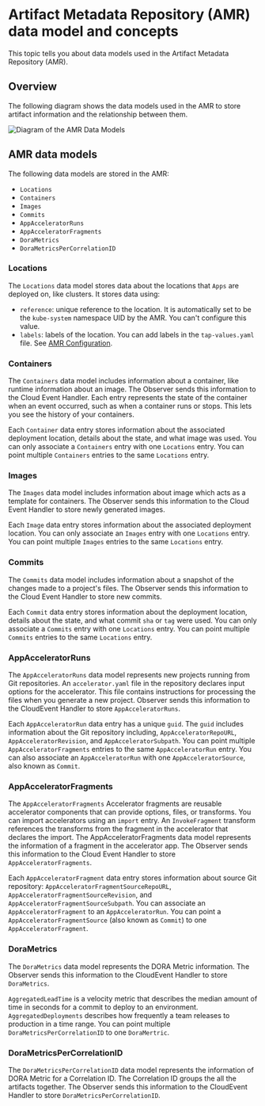 # Artifact Metadata Repository (AMR) data model and concepts

This topic tells you about data models used in the Artifact Metadata Repository (AMR).

## <a id='overview'></a> Overview

The following diagram shows the data models used in the AMR to store artifact information and the relationship between them.

![Diagram of the AMR Data Models](../images/amr-data-model.jpg)

## <a id='amr-data-models'></a> AMR data models

The following data models are stored in the AMR: 

- `Locations`
- `Containers`
- `Images`
- `Commits`
- `AppAcceleratorRuns`
- `AppAcceleratorFragments`
- `DoraMetrics`
- `DoraMetricsPerCorrelationID`

### <a id='locations'></a> Locations

The `Locations` data model stores data about the locations that `Apps` are
deployed on, like clusters. It stores data using:

- `reference`: unique reference to the location. It is automatically set to be
  the `kube-system` namespace UID by the AMR. You can't configure this value.
- `labels`: labels of the location. You can add labels in the `tap-values.yaml`
  file. See [AMR Configuration](configuration.hbs.md).

### <a id='containers'></a> Containers

The `Containers` data model includes information about a container, like runtime
information about an image. The Observer sends this information to the Cloud
Event Handler. Each entry represents the state of the container when an event
occurred, such as when a container runs or stops. This lets you see the
history of your containers.

Each `Container` data entry stores information about the associated deployment
location, details about the state, and what image was used. You can only
associate a `Containers` entry with one `Locations` entry. You can point
multiple `Containers` entries to the same `Locations` entry.

### <a id='images'></a> Images

The `Images` data model includes information about image which acts as a
template for containers. The Observer sends this information to the Cloud Event
Handler to store newly generated images.

Each `Image` data entry stores information about the associated deployment
location. You can only associate an `Images` entry with one `Locations` entry.
You can point multiple `Images` entries to the same `Locations` entry.

### <a id='commits'></a> Commits

The `Commits` data model includes information about a snapshot of the changes
made to a project's files. The Observer sends this information to the Cloud
Event Handler to store new commits.

Each `Commit` data entry stores information about the deployment location,
details about the state, and what commit `sha` or `tag` were used. You can only
associate a `Commits` entry with one `Locations` entry. You can point multiple
`Commits` entries to the same `Locations` entry. 

### <a id='appAcceleratorRuns'></a> AppAcceleratorRuns

The `AppAcceleratorRuns` data model represents new projects running from Git
repositories. An `accelerator.yaml` file in the repository declares input
options for the accelerator. This file contains instructions for processing the
files when you generate a new project. Observer sends this information to the
CloudEvent Handler to store `AppAcceleratorRuns`.

Each `AppAcceleratorRun` data entry has a unique `guid`. The `guid` includes information 
about the Git repository including, `AppAcceleratorRepoURL`, `AppAcceleratorRevision`, 
and `AppAcceleratorSubpath`. You can point multiple `AppAcceleratorFragments` entries
to the same `AppAcceleratorRun` entry. You can also associate an `AppAcceleratorRun`
with one `AppAcceleratorSource`, also known as `Commit`. 

### <a id='appAcceleratorFragments'></a> AppAcceleratorFragments

The `AppAcceleratorFragments` Accelerator fragments are reusable accelerator
components that can provide options, files, or transforms. You can import
accelerators using an `import` entry. An `InvokeFragment` transform references
the transforms from the fragment in the accelerator that declares the import.
The AppAcceleratorFragments data model represents the information of a fragment
in the accelerator app. The Observer sends this information to the Cloud Event
Handler to store `AppAcceleratorFragments`.

Each `AppAcceleratorFragment` data entry stores information about source Git repository:
`AppAcceleratorFragmentSourceRepoURL`, `AppAcceleratorFragmentSourceRevision`, and
`AppAcceleratorFragmentSourceSubpath`. You can associate an `AppAcceleratorFragment` to 
an `AppAcceleratorRun`. You can point a `AppAcceleratorFragmentSource`
(also known as `Commit`) to one `AppAcceleratorFragment`.

### <a id='doraMetrics'></a> DoraMetrics

The `DoraMetrics` data model represents the DORA Metric information. The Observer sends 
this information to the CloudEvent Handler to store `DoraMetrics`. 

`AggregatedLeadTime` is a velocity metric that describes the median amount of time in seconds for a 
commit to deploy to an environment. `AggregatedDeployments` describes how frequently
a team releases to production in a time range. You can point multiple
`DoraMetricsPerCorrelationID` to one `DoraMertric`.

### <a id='metrics-correlation-ID'></a> DoraMetricsPerCorrelationID

The `DoraMetricsPerCorrelationID` data model represents the information of DORA Metric for
a Correlation ID. The Correlation ID groups the all the artifacts together. The 
Observer sends this information to the CloudEvent Handler to store 
`DoraMetricsPerCorrelationID`.
